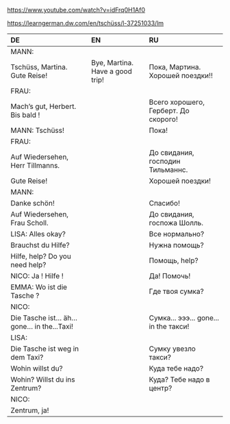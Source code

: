 ﻿https://www.youtube.com/watch?v=idFrq0H1Af0

https://learngerman.dw.com/en/tschüss/l-37251033/lm

|DE|EN|RU|
|:---|:---|:---|
MANN:||
Tschüss, Martina. Gute Reise! |Bye, Martina. Have a good trip! |Пока, Мартина. Хорошей поездки!!
FRAU:||
Mach’s gut, Herbert. Bis bald !	|| Всего хорошего, Герберт. До скорого!
MANN: Tschüss! ||Пока!
FRAU:||
Auf Wiedersehen, Herr Tillmanns.||До свидания, господин Тильманнс.
Gute Reise!||Хорошей поездки!
MANN: ||
Danke schön!||Спасибо!
Auf Wiedersehen, Frau Scholl.||До свидания, госпожа Шолль.
LISA: Alles okay?||Все нормально?
Brauchst du Hilfe?||Нужна помощь?
Hilfe, help? Do you need help?||Помощь, help? 
NICO: Ja ! Hilfe !||Да! Помочь!
EMMA: Wo ist die Tasche ?||Где твоя сумка?	
NICO: ||
Die Tasche ist… äh… gone… in the...Taxi!||Сумка... эээ... gone... in the такси!
LISA:||
Die Tasche ist weg in dem Taxi?||Сумку увезло такси?
Wohin willst du?||Куда тебе надо?
Wohin? Willst du ins Zentrum?||Куда? Тебе надо в центр?
NICO:||
Zentrum, ja!||||Center, yes! Центр, да!
